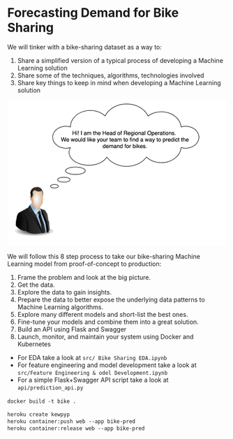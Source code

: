 # Forecasting Demand for Bike Sharing


We will tinker with a bike-sharing dataset as a way to:

1. Share a simplified version of a typical process of developing a Machine Learning solution
2. Share some of the techniques, algorithms, technologies involved
3. Share key things to keep in mind when developing a Machine Learning solution

![](readme_images/1.png)

We will follow this 8 step process to take our bike-sharing Machine Learning model from proof-of-concept to production:

1. Frame the problem and look at the big picture.
2. Get the data.
3. Explore the data to gain insights.
4. Prepare the data to better expose the underlying data patterns to Machine Learning
algorithms.
5. Explore many different models and short-list the best ones.
6. Fine-tune your models and combine them into a great solution.
7. Build an API using Flask and Swagger
8. Launch, monitor, and maintain your system using Docker and Kubernetes

- For EDA take a look at `src/ Bike Sharing EDA.ipynb`
- For feature engineering and model development take a look at `src/Feature Engineering & odel Development.ipynb`
- For a simple Flask+Swagger API script take a look at `api/prediction_api.py`




`docker build -t bike .`

```
heroku create kewpyp
heroku container:push web --app bike-pred
heroku container:release web --app bike-pred
```